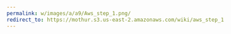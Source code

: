 ```yaml
---
permalink: w/images/a/a9/Aws_step_1.png/
redirect_to: https://mothur.s3.us-east-2.amazonaws.com/wiki/aws_step_1.png
---
```


